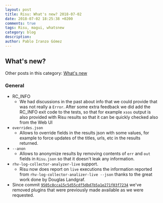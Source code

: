 ```yaml
---
layout: post
title: Risu: What's new? 2018-07-02
date: 2018-07-02 18:25:38 +0200
comments: true
tags: Risu, magui, whatsnew
category: blog
description:
author: Pablo Iranzo Gómez
---
```


## What's new?

Other posts in this category: [What's new]({tag}whatsnew)

### General

- RC_INFO
  - We had discussions in the past about info that we could provide that was not really a `Error`. After some extra feedback we did add the RC_INFO exit code to the tests, so that for example `xsos` output is also provided with Risu results so that it can be quickly checked also from the Web UI
- `overrides.json`
  - Allows to override fields in the results json with some values, for example to force updates of the titles, urls, etc in the results returned.
- `--anon`
  - Allows to anonymize results by removing contents of `err` and `out` fields in `Risu.json` so that it doesn't leak any information.
- `rhv-log-collector-analyzer-live` support.
  - Risu now does report on `live` executions the information reported from `rhv-log-collector-analizer-live --json` thanks to the great work done by Douglas Landgraf.
- Since commit [`9505c0cca15c5d55cdf5dbd7b5a1e271f03f7234`](https://github.com/Risuorg/Risu/commit/9505c0cca15c5d55cdf5dbd7b5a1e271f03f7234) we've removed plugins that were previously made available as we were requested.
